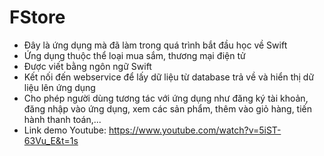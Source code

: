 # FStore
- Đây là ứng dụng mà đã làm trong quá trình bắt đầu học về Swift
- Ứng dụng thuộc thể loại mua sắm, thương mại điện tử
- Được viết bằng ngôn ngữ Swift
- Kết nối đến webservice để lấy dữ liệu từ database trả về và hiển thị dữ liệu lên ứng dụng
- Cho phép người dùng tương tác với ứng dụng như đăng ký tài khoản, đăng nhập vào ứng dụng, xem các sản phẩm, thêm vào giỏ hàng, tiến hành thanh toán,...
- Link demo Youtube: https://www.youtube.com/watch?v=5iST-63Vu_E&t=1s
